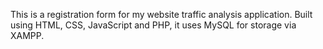 This is a registration form for my website traffic analysis application. Built using HTML, CSS, JavaScript and PHP, it uses MySQL for storage via XAMPP. 
